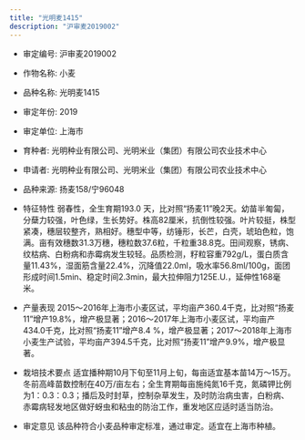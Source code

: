 ```yaml
---
title: "光明麦1415"
description: "沪审麦2019002"
---
```

* 审定编号:  沪审麦2019002

*  作物名称:  小麦

*  品种名称:  光明麦1415

*  审定年份:  2019

*  审定单位:  上海市

* 育种者:  光明种业有限公司、光明米业（集团）有限公司农业技术中心

*  申请者:  光明种业有限公司、光明米业（集团）有限公司农业技术中心

*  品种来源:  扬麦158/宁96048

*  特征特性
弱春性，全生育期193.0 天，比对照“扬麦11”晚2天。幼苗半匍匐，分蘖力较强，叶色绿，生长势好。株高82厘米，抗倒性较强。叶片较挺，株型紧凑，穗层较整齐，熟相好。穗型中等，纺锤形，长芒，白壳，琥珀色粒，饱满。亩有效穗数31.3万穗，穗粒数37.6粒，千粒重38.8克。田间观察，锈病、纹枯病、白粉病和赤霉病发生较轻。品质检测，籽粒容重792g/L，蛋白质含量11.43%，湿面筋含量22.4%，沉降值22.0ml，吸水率56.8ml/100g，面团形成时间1.5min、稳定时间2.3min，最大拉伸阻力125E.U.，延伸性168毫米。

*  产量表现
2015～2016年上海市小麦区试，平均亩产360.4千克，比对照“扬麦11”增产19.8%，增产极显著；2016～2017年上海市小麦区试，平均亩产434.0千克，比对照“扬麦11”增产8.4 %，增产极显著；2017～2018年上海市小麦生产试验，平均亩产394.5千克，比对照“扬麦11”增产9.9%，增产极显著。

*  栽培技术要点
适宜播种期10月下旬至11月上旬，每亩适宜基本苗14万～15万。冬前高峰苗数控制在40万/亩左右；全生育期每亩施纯氮16千克，氮磷钾比例为1：0.3：0.3；播后及时封草，控制杂草发生，及时防治病虫害，白粉病、赤霉病轻发地区做好蚜虫和粘虫的防治工作，重发地区应适时适当防治。

*  审定意见
该品种符合小麦品种审定标准，通过审定。适宜在上海市种植。
